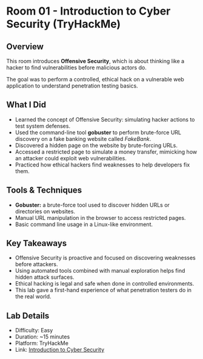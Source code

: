 # Room 01 - Introduction to Cyber Security (TryHackMe)

## Overview

This room introduces **Offensive Security**, which is about thinking like a hacker to find vulnerabilities before malicious actors do.  

The goal was to perform a controlled, ethical hack on a vulnerable web application to understand penetration testing basics.

## What I Did

- Learned the concept of Offensive Security: simulating hacker actions to test system defenses.
- Used the command-line tool **gobuster** to perform brute-force URL discovery on a fake banking website called *FakeBank*.
- Discovered a hidden page on the website by brute-forcing URLs.
- Accessed a restricted page to simulate a money transfer, mimicking how an attacker could exploit web vulnerabilities.
- Practiced how ethical hackers find weaknesses to help developers fix them.

## Tools & Techniques

- **Gobuster:** a brute-force tool used to discover hidden URLs or directories on websites.
- Manual URL manipulation in the browser to access restricted pages.
- Basic command line usage in a Linux-like environment.

## Key Takeaways

- Offensive Security is proactive and focused on discovering weaknesses before attackers.
- Using automated tools combined with manual exploration helps find hidden attack surfaces.
- Ethical hacking is legal and safe when done in controlled environments.
- This lab gave a first-hand experience of what penetration testers do in the real world.

## Lab Details

- Difficulty: Easy  
- Duration: ~15 minutes  
- Platform: TryHackMe  
- Link: [Introduction to Cyber Security](https://tryhackme.com/room/offensivesecurityintro)
